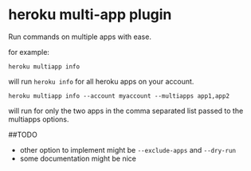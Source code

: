 # heroku multi-app plugin

Run commands on multiple apps with ease.

for example:

`heroku multiapp info`

will run `heroku info` for all heroku apps on your account.

`heroku multiapp info --account myaccount --multiapps app1,app2`

will run for only the two apps in the comma separated list passed to the 
multiapps options.

##TODO

* other option to implement might be `--exclude-apps` and `--dry-run`
* some documentation might be nice

